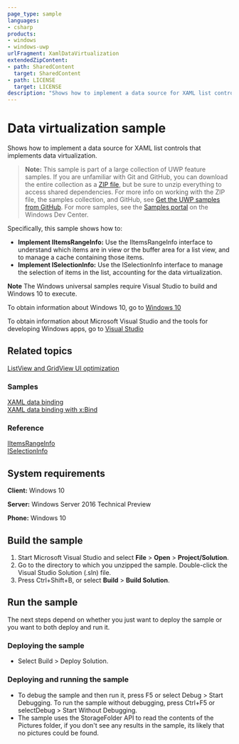 ```yaml
---
page_type: sample
languages:
- csharp
products:
- windows
- windows-uwp
urlFragment: XamlDataVirtualization
extendedZipContent:
- path: SharedContent
  target: SharedContent
- path: LICENSE
  target: LICENSE
description: "Shows how to implement a data source for XAML list controls that implements data virtualization."
---
```


<!---
  category: ControlsLayoutAndText
  samplefwlink: http://go.microsoft.com/fwlink/?LinkID=703784
--->

# Data virtualization sample

Shows how to implement a data source for XAML list controls that implements data virtualization.

> **Note:** This sample is part of a large collection of UWP feature samples. 
> If you are unfamiliar with Git and GitHub, you can download the entire collection as a 
> [ZIP file](https://github.com/Microsoft/Windows-universal-samples/archive/master.zip), but be 
> sure to unzip everything to access shared dependencies. For more info on working with the ZIP file, 
> the samples collection, and GitHub, see [Get the UWP samples from GitHub](https://aka.ms/ovu2uq). 
> For more samples, see the [Samples portal](https://aka.ms/winsamples) on the Windows Dev Center. 

Specifically, this sample shows how to:

- **Implement IItemsRangeInfo:** Use the IItemsRangeInfo interface to understand which items are in view or the buffer area for a list view, and to manage a cache containing those items.
- **Implement ISelectionInfo:** Use the ISelectionInfo interface to manage the selection of items in the list, accounting for the data virtualization.

**Note** The Windows universal samples require Visual Studio to build and Windows 10 to execute.
 
To obtain information about Windows 10, go to [Windows 10](http://go.microsoft.com/fwlink/?LinkID=532421)

To obtain information about Microsoft Visual Studio and the tools for developing Windows apps, go to [Visual Studio](http://go.microsoft.com/fwlink/?LinkID=532422)

## Related topics
[ListView and GridView UI optimization](https://msdn.microsoft.com/library/windows/apps/mt204776.aspx)

### Samples

[XAML data binding](https://code.msdn.microsoft.com/windowsapps/Data-Binding-7b1d67b5/)  
[XAML data binding with x:Bind](../XamlBind)  

### Reference

[IItemsRangeInfo](https://msdn.microsoft.com/library/windows/apps/windows.ui.xaml.data.iitemsrangeinfo.aspx)  
[ISelectionInfo](https://msdn.microsoft.com/library/windows/apps/windows.ui.xaml.data.iselectioninfo.aspx)  

## System requirements

**Client:** Windows 10 

**Server:** Windows Server 2016 Technical Preview

**Phone:**  Windows 10 

## Build the sample

1. Start Microsoft Visual Studio and select **File** \> **Open** \> **Project/Solution**.
2. Go to the directory to which you unzipped the sample. Double-click the Visual Studio Solution (.sln) file. 
3. Press Ctrl+Shift+B, or select **Build** \> **Build Solution**. 

## Run the sample

The next steps depend on whether you just want to deploy the sample or you want to both deploy and run it.

### Deploying the sample

- Select Build > Deploy Solution. 

### Deploying and running the sample

- To debug the sample and then run it, press F5 or select Debug >  Start Debugging. To run the sample without debugging, press Ctrl+F5 or selectDebug > Start Without Debugging. 
- The sample uses the StorageFolder API to read the contents of the Pictures folder, if you don't see any results in the sample, its likely that no pictures could be found. 